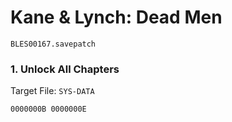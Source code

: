 # Kane & Lynch: Dead Men 

`BLES00167.savepatch`

### 1. Unlock All Chapters

Target File: `SYS-DATA`

```
0000000B 0000000E
```

